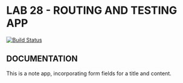 
# LAB 28 - ROUTING AND TESTING APP
[![Build Status](https://travis-ci.org/LizabethPetersen/28-routing-and-testing-notes-app.svg?branch=master)](https://travis-ci.org/LizabethPetersen/28-routing-and-testing-notes-app)

## DOCUMENTATION
This is a note app, incorporating form fields for a title and content.
